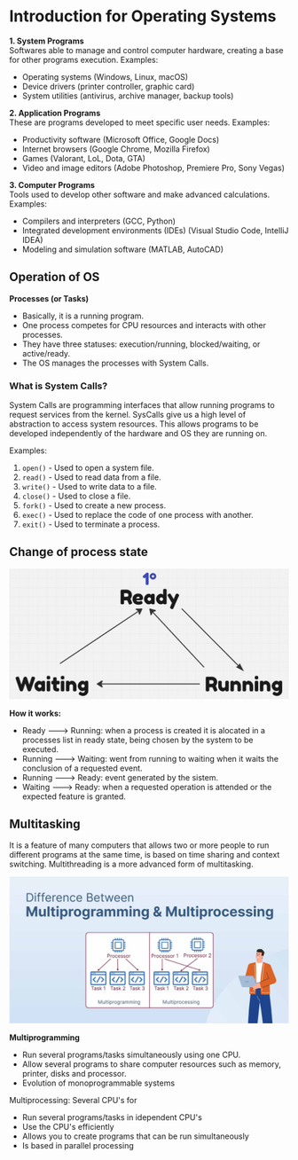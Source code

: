 # Introduction for Operating Systems

**1. System Programs**  
Softwares able to manage and control computer hardware, creating a base for other programs execution. Examples:
   - Operating systems (Windows, Linux, macOS)
   - Device drivers (printer controller, graphic card)
   - System utilities (antivirus, archive manager, backup tools)

**2. Application Programs**  
These are programs developed to meet specific user needs. Examples:
   - Productivity software (Microsoft Office, Google Docs)
   - Internet browsers (Google Chrome, Mozilla Firefox)
   - Games (Valorant, LoL, Dota, GTA)
   - Video and image editors (Adobe Photoshop, Premiere Pro, Sony Vegas)

**3. Computer Programs**  
Tools used to develop other software and make advanced calculations. Examples:
   - Compilers and interpreters (GCC, Python)
   - Integrated development environments (IDEs) (Visual Studio Code, IntelliJ IDEA)
   - Modeling and simulation software (MATLAB, AutoCAD)

## Operation of OS

**Processes (or Tasks)**  
- Basically, it is a running program.
- One process competes for CPU resources and interacts with other processes.
- They have three statuses: execution/running, blocked/waiting, or active/ready.
- The OS manages the processes with System Calls.

### What is System Calls?
System Calls are programming interfaces that allow running programs to request services from the kernel. SysCalls give us a high level of abstraction to access system resources. This allows programs to be developed independently of the hardware and OS they are running on.

Examples:
1. `open()` - Used to open a system file.
2. `read()` - Used to read data from a file.
3. `write()` - Used to write data to a file.
4. `close()` - Used to close a file.
5. `fork()` - Used to create a new process.
6. `exec()` - Used to replace the code of one process with another.
7. `exit()` - Used to terminate a process.

## Change of process state

![Processes State change](https://raw.githubusercontent.com/saukennn/sauk-hat/main/assets/processesStates.png)

**How it works:**
- Ready ---> Running: when a process is created it is alocated in a processes list in ready state, being chosen by the system to be executed.
- Running ---> Waiting: went from running to waiting when it waits the conclusion of a requested event.
- Running ---> Ready: event generated by the sistem.
- Waiting ---> Ready: when a requested operation is attended or the expected feature is granted.

## Multitasking
It is a feature of many computers that allows two or more people to run different programs at the same time, is based on time sharing and context switching. Multithreading is a more advanced form of multitasking.

![Difference Multiprogramming x Multiprocessing](https://raw.githubusercontent.com/saukennn/sauk-hat/main/assets/multitasking.jpg)

**Multiprogramming**
- Run several programs/tasks simultaneously using one CPU.
- Allow several programs to share computer resources such as memory, printer, disks and processor.
- Evolution of monoprogrammable systems

Multiprocessing: Several CPU's for
- Run several programs/tasks in idependent CPU's
- Use the CPU's efficiently
- Allows you to create programs that can be run simultaneously
- Is based in parallel processing


